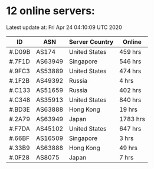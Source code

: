 # 12 online servers:

Latest update at: Fri Apr 24 04:10:09 UTC 2020

| ID | ASN | Server Country | Online |
| -- | --- | -------------- | ------ |
| #.D09B | AS174 | United States | 459 hrs |
| #.7F1D | AS63949 | Singapore | 546 hrs |
| #.9FC3 | AS53889 | United States | 474 hrs |
| #.1F2B | AS49392 | Russia | 4 hrs |
| #.C133 | AS51659 | Russia | 402 hrs |
| #.C348 | AS35913 | United States | 840 hrs |
| #.BD3E | AS63888 | Hong Kong | 19 hrs |
| #.2A79 | AS63949 | Japan | 1783 hrs |
| #.F7DA | AS45102 | United States | 647 hrs |
| #.66BF | AS16509 | Singapore | 3 hrs |
| #.33B9 | AS63888 | Hong Kong | 49 hrs |
| #.0F28 | AS8075 | Japan | 7 hrs |

